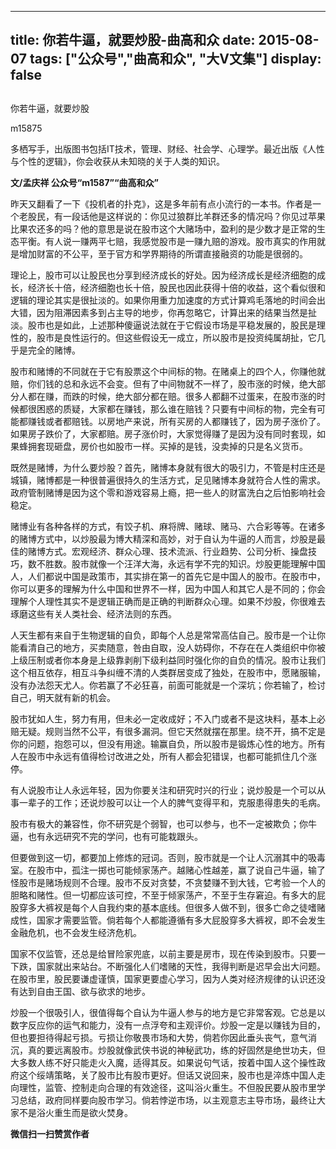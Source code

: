 
---
title:   你若牛逼，就要炒股-曲高和众
date: 2015-08-07
tags: ["公众号","曲高和众", "大V文集"]
display: false
---


## 



你若牛逼，就要炒股




m15875




多栖写手，出版图书包括IT技术，管理、财经、社会学、心理学。最近出版《人性与个性的逻辑》，你会收获从未知晓的关于人类的知识。


**文/孟庆祥 公众号“m1587”“曲高和众”**



昨天又翻看了一下《投机者的扑克》，这是多年前有点小流行的一本书。作者是一个老股民，有一段话他是这样说的：你见过狼群比羊群还多的情况吗？你见过苹果比果农还多的吗？他的意思是说在股市这个大赌场中，盈利的是少数才是正常的生态平衡。有人说一赚两平七赔，我感觉股市是一赚九赔的游戏。股市真实的作用就是增加财富的不公平，至于官方和学界期待的所谓直接融资的功能是很弱的。



理论上，股市可以让股民也分享到经济成长的好处。因为经济成长是经济细胞的成长，经济长十倍，经济细胞也长十倍，股民也因此获得十倍的收益，这个看似很和逻辑的理论其实是很扯淡的。如果你用重力加速度的方式计算鸡毛落地的时间会出大错，因为阻滞因素多到占主导的地步，你再忽略它，计算出来的结果当然是扯淡。股市也是如此，上述那种傻逼说法就在于它假设市场是平稳发展的，股民是理性的，股市是良性运行的。但这些假设无一成立，所以股市是投资纯属胡扯，它几乎是完全的赌博。



股市和赌博的不同就在于它有股票这个中间标的物。在赌桌上的四个人，你赚他就赔，你们钱的总和永远不会变。但有了中间物就不一样了，股市涨的时候，绝大部分人都在赚，而跌的时候，绝大部分都在赔。很多人都翻不过蛋来，在股市涨的时候都很困惑的质疑，大家都在赚钱，那么谁在赔钱？只要有中间标的物，完全有可能都赚钱或者都赔钱。以房地产来说，所有买房的人都赚钱了，因为房子涨价了。如果房子跌价了，大家都赔。房子涨价时，大家觉得赚了是因为没有同时套现，如果蜂拥套现砸盘，房价也如股市一样。买掉的是钱，没卖掉的只是名义货币。



既然是赌博，为什么要炒股？首先，赌博本身就有很大的吸引力，不管是村庄还是城镇，赌博都是一种很普遍很持久的生活方式，足见赌博本身就符合人性的需求。政府管制赌博是因为这个零和游戏容易上瘾，把一些人的财富洗白之后怕影响社会稳定。



赌博业有各种各样的方式，有饺子机、麻将牌、赌球、赌马、六合彩等等。在诸多的赌博方式中，以炒股最为博大精深和高妙，对于自认为牛逼的人而言，炒股是最佳的赌博方式。宏观经济、群众心理、技术流派、行业趋势、公司分析、操盘技巧，数不胜数。股市就像一个汪洋大海，永远有学不完的知识。炒股更能理解中国人，人们都说中国是政策市，其实排在第一的首先它是中国人的股市。在股市中，你可以更多的理解为什么中国和世界不一样，因为中国人和其它人是不同的；你会理解个人理性其实不是逻辑正确而是正确的判断群众心理。如果不炒股，你很难去琢磨这些有关人类社会、经济法则的东西。



人天生都有来自于生物逻辑的自负，即每个人总是常常高估自己。股市是一个让你能看清自己的地方，买卖随意，咎由自取，没人妨碍你，不存在在人类组织中你被上级压制或者你本身是上级靠剥削下级利益同时强化你的自负的情况。股市让我们这个相互依存，相互斗争纠缠不清的人类群居变成了独处，在股市中，愿赌服输，没有办法怨天尤人。你若赢了不必狂喜，前面可能就是一个深坑；你若输了，检讨自己，明天就有新的机会。



股市犹如人生，努力有用，但未必一定收成好；不入门或者不是这块料，基本上必赔无疑。规则当然不公平，有很多漏洞。但它天然就摆在那里。绕不开，搞不定是你的问题，抱怨可以，但没有用途。输赢自负，所以股市是锻炼心性的地方。所有人在股市中永远有值得检讨改进之处，所有人都会犯错误，也都可能抓住几个涨停。



有人说股市让人永远年轻，因为你要关注和研究时兴的行业；说炒股是一个可以从事一辈子的工作；还说炒股可以让一个人的脾气变得平和，克服患得患失的毛病。



股市有极大的兼容性，你不研究是个弱智，也可以参与，也不一定被欺负；你牛逼，也有永远研究不完的学问，也有可能栽跟头。



但要做到这一切，都要加上修炼的冠词。否则，股市就是一个让人沉溺其中的吸毒室。在股市中，孤注一掷也可能倾家荡产。越赌心性越差，赢了说自己牛逼，输了怪股市是赌场规则不合理。股市不反对贪婪，不贪婪赚不到大钱，它考验一个人的胆略和赌性。但一切都应该可控，不至于倾家荡产，不至于生存窘迫。有多大的屁股穿多大裤衩是每个人自我约束的基本底线。但很多人做不到，很多亡命之徒嗜赌成性，国家才需要监管。倘若每个人都能遵循有多大屁股穿多大裤衩，即不会发生金融危机，也不会发生经济危机。



国家不仅监管，还总是给冒险家兜底，以前主要是房市，现在传染到股市。只要一下跌，国家就出来站台。不断强化人们嗜赌的天性，我得判断是迟早会出大问题。在股市里，股民要谦虚谨慎，国家更要虚心学习，因为人类对经济规律的认识还没有达到自由王国、欲与欲求的地步。



炒股一个很吸引人，很值得每个自认为牛逼人参与的地方是它非常客观。它总是以数字反应你的运气和能力，没有一点浮夸和主观评价。炒股一定是以赚钱为目的，但也要担待得起亏损。亏损让你敬畏市场和大势，倘若你因此垂头丧气，意气消沉，真的要远离股市。炒股就像武侠书说的神秘武功，练的好固然是绝世功夫，但大多数人练不好只能走火入魔，适得其反。如果说句气话，按着中国人这个操性政府这个绥靖策略，关了股市比有股市更好。但话又说回来，股市也是淬炼中国人走向理性，监管、控制走向合理的有效途径，这叫浴火重生。不但股民要从股市里学习总结，政府同样要向股市学习。倘若悖逆市场，以主观意志主导市场，最终让大家不是浴火重生而是欲火焚身。












**微信扫一扫赞赏作者**













